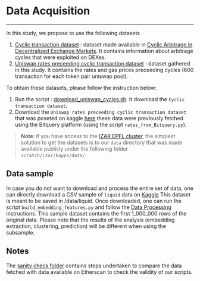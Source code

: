 # Data Acquisition 
---

In this study, we propose to use the following datasets 
1. [Cyclic transaction dataset](https://disco.ethz.ch/misc/uniswap/cycles_in_Uniswap.json) : dataset made available in [Cyclic Arbitrage in Decentralized Exchange Markets](https://arxiv.org/abs/2105.02784). It contains information about arbitrage cycles that were exploited on DEXes. 
2. [Uniswap rates preceeding cyclic transaction dataset](https://www.kaggle.com/ogst68/uniswap-rates-preceeding-cyclic-arbitrages-raw/download) : dataset gathered in this study. It contains  the rates and gas prices preceeding cycles (600 transaction for each token pair uniswap pool).

To obtain these datasets, please follow the instruction below: 
1. Run the script : [download_uniswap_cycles.sh](scripts/data_processing.sh). It download the  `Cyclic transaction dataset`.
2. Download the `Uniswap rates preceeding cyclic transaction dataset` that was poseted on kaggle [here](https://www.kaggle.com/ogst68/uniswap-rates-preceeding-cyclic-arbitrages-raw/download) these data were previously fetched using the Bitquery platform (using the script `rates_from_Bitquery.py`). 

> **Note**: if you have access to the [IZAR EPFL cluster](https://www.epfl.ch/research/facilities/scitas/hardware/izar/), the simplest solution to get the datasets is to our `data` directory that was made available publicly under the following folder `scratch/izar/kapps/data/`.

## Data sample 
In case you do not want to download and process the entire set of data, one can directly download a CSV sample of `liquid` data on [Kaggle](https://www.kaggle.com/ogst68/uniswap-data-liquid)
This dataset is meant to be saved in /data/liquid. Once downloaded, one can run the script `build_embedding_features.py` and follow the [Data Processing](data_processing/README.md) instructions. This sample dataset contains the first 1_000_000 rows of the original data. Please note that the results of the analysis (embedding extraction, clustering, prediction) will be different when using the subsample.


## Notes

The [sanity check folder](sanity_checks) contains steps undertaken to compare the data fetched with data available on Etherscan to check the validity of our scripts.
